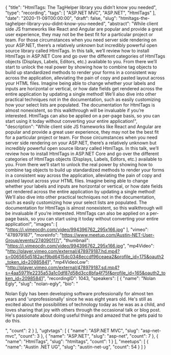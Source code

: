 {
  "title": "HtmlTags: The TagHelper library you didn’t know you needed",
  "type": "recording",
  "tags": [
    "ASP.NET MVC",
    "ASP.NET",
    "HtmlTags"
  ],
  "date": "2020-11-09T00:00:00",
  "draft": false,
  "slug": "htmltags-the-taghelper-library-you-didnt-know-you-needed",
  "abstract": "While client side JS frameworks like React and Angular are popular and provide a great user experience, they may not be the best fit for a particular project or team. For those circumstances when you need server side rendering on your ASP.NET, there’s a relatively unknown but incredibly powerful open source library called HtmlTags. In this talk, we’ll review how to install HtmlTags in ASP.NET Core and go over the different categories of HtmlTags objects (Displays, Labels, Editors, etc.) available to you. From there we’ll start to unlock the real power by showing how to combine tag objects to build up standardized methods to render your forms in a consistent way across the application, alleviating the pain of copy and pasted layout across your HTML files. Imagine being able to change whether your labels and inputs are horizontal or vertical, or how date fields get rendered across the entire application by updating a single method! We’ll also dive into other practical techniques not in the documentation, such as easily customizing how your select lists are populated. The documentation for HtmlTags is almost nonexistent, so this walkthrough will be invaluable if you’re interested. HtmlTags can also be applied on a per-page basis, so you can start using it today without converting your entire application!",
  "description": "While client side JS frameworks like React and Angular are popular and provide a great user experience, they may not be the best fit for a particular project or team. For those circumstances when you need server side rendering on your ASP.NET, there’s a relatively unknown but incredibly powerful open source library called HtmlTags. In this talk, we’ll review how to install HtmlTags in ASP.NET Core and go over the different categories of HtmlTags objects (Displays, Labels, Editors, etc.) available to you. From there we’ll start to unlock the real power by showing how to combine tag objects to build up standardized methods to render your forms in a consistent way across the application, alleviating the pain of copy and pasted layout across your HTML files. Imagine being able to change whether your labels and inputs are horizontal or vertical, or how date fields get rendered across the entire application by updating a single method! We’ll also dive into other practical techniques not in the documentation, such as easily customizing how your select lists are populated. The documentation for HtmlTags is almost nonexistent, so this walkthrough will be invaluable if you’re interested. HtmlTags can also be applied on a per-page basis, so you can start using it today without converting your entire application!",
  "images": [
    "https://i.vimeocdn.com/video/994396762_295x166.jpg"
  ],
  "vimeo": "478979187",
  "moreinfo": "https://www.meetup.com/Austin-NET-User-Group/events/274090117/",
  "thumbnail": "https://i.vimeocdn.com/video/994396762_295x166.jpg",
  "mp4Video": "http://player.vimeo.com/external/478979187.hd.mp4?s=006565d5182acf9bd6415dc0348eccdf96ceaea2&profile_id=175&oauth2_token_id=20985841",
  "mp4VideoLow": "http://player.vimeo.com/external/478979187.sd.mp4?s=4aa5971fe2235a53a1c0df87d58d3cc8bfa4f75f&profile_id=165&oauth2_token_id=20985841",
  "recordingID": 1043,
  "speakers": [
    {
      "name": "Nolan Egly",
      "slug": "nolan-egly",
      "bio": "<p>Nolan Egly has been developing software professionally for almost ten years and 'unprofessionally' since he was eight years old. He's still as excited about the possibilities of technology today as he was as a child, and loves sharing that joy with others through the occasional talk or blog post. He's passionate about doing useful things and amazed that he gets paid to do this.</p>",
      "count": 2
    }
  ],
  "ugtvtags": [
    {
      "name": "ASP.NET MVC",
      "slug": "asp-net-mvc",
      "count": 3
    },
    {
      "name": "ASP.NET",
      "slug": "asp-net",
      "count": 7
    },
    {
      "name": "HtmlTags",
      "slug": "htmltags",
      "count": 1
    }
  ],
  "meetups": [
    {
      "name": "Austin .NET UG",
      "slug": "austin-net-ug",
      "count": 54
    }
  ]
}